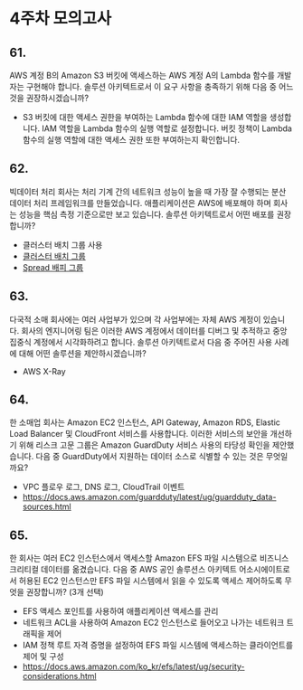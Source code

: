 # 4주차 모의고사

## 61.
AWS 계정 B의 Amazon S3 버킷에 액세스하는 AWS 계정 A의 Lambda 함수를 개발자는 구현해야 합니다.
솔루션 아키텍트로서 이 요구 사항을 충족하기 위해 다음 중 어느 것을 권장하시겠습니까?
- S3 버킷에 대한 액세스 권한을 부여하는 Lambda 함수에 대한 IAM 역할을 생성합니다. IAM 역할을 Lambda 함수의 실행 역할로 설정합니다. 버킷 정책이 Lambda 함수의 실행 역할에 대한 액세스 권한 또한 부여하는지 확인합니다.

## 62.
빅데이터 처리 회사는 처리 기계 간의 네트워크 성능이 높을 때 가장 잘 수행되는 분산 데이터 처리 프레임워크를 만들었습니다. 애플리케이션은 AWS에 배포해야 하며 회사는 성능을 핵심 측정 기준으로만 보고 있습니다.
솔루션 아키텍트로서 어떤 배포를 권장합니까?
- 클러스터 배치 그룹 사용
- [클러스터 배치 그룹](https://docs.aws.amazon.com/ko_kr/AWSEC2/latest/UserGuide/placement-groups.html#placement-groups-cluster)
- [Spread 배피 그룹](https://docs.aws.amazon.com/ko_kr/AWSEC2/latest/UserGuide/placement-groups.html#placement-groups-spread)

## 63.
다국적 소매 회사에는 여러 사업부가 있으며 각 사업부에는 자체 AWS 계정이 있습니다. 회사의 엔지니어링 팀은 이러한 AWS 계정에서 데이터를 디버그 및 추적하고 중앙 집중식 계정에서 시각화하려고 합니다.
솔루션 아키텍트로서 다음 중 주어진 사용 사례에 대해 어떤 솔루션을 제안하시겠습니까?
- AWS X-Ray

## 64.
한 소매업 회사는 Amazon EC2 인스턴스, API Gateway, Amazon RDS, Elastic Load Balancer 및 CloudFront 서비스를 사용합니다. 이러한 서비스의 보안을 개선하기 위해 리스크 고문 그룹은 Amazon GuardDuty 서비스 사용의 타당성 확인을 제안했습니다.
다음 중 GuardDuty에서 지원하는 데이터 소스로 식별할 수 있는 것은 무엇일까요?
- VPC 플로우 로그, DNS 로그, CloudTrail 이벤트
- https://docs.aws.amazon.com/guardduty/latest/ug/guardduty_data-sources.html

## 65.
한 회사는 여러 EC2 인스턴스에서 액세스할 Amazon EFS 파일 시스템으로 비즈니스 크리티컬 데이터를 옮겼습니다.
다음 중 AWS 공인 솔루션스 아키텍트 어소시에이트로서 허용된 EC2 인스턴스만 EFS 파일 시스템에서 읽을 수 있도록 액세스 제어하도록 무엇을 권장합니까? (3개 선택)
- EFS 액세스 포인트를 사용하여 애플리케이션 액세스를 관리
- 네트워크 ACL을 사용하여 Amazon EC2 인스턴스로 들어오고 나가는 네트워크 트래픽을 제어
- IAM 정책 루트 자격 증명을 설정하여 EFS 파일 시스템에 액세스하는 클라이언트를 제어 및 구성
- https://docs.aws.amazon.com/ko_kr/efs/latest/ug/security-considerations.html
